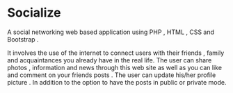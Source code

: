 # Socialize

A social networking web based application using PHP , HTML , CSS and Bootstrap .

It involves the use of the internet to connect users with their friends , family and acquaintances you already have in the real life. The user can share photos , information and news through this web site as well as you can like and comment on your friends posts . The user can update his/her profile picture . In addition to the option to have the posts in public or private mode.
